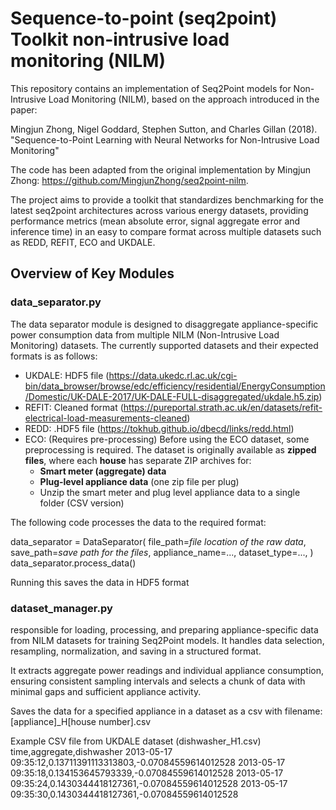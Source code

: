 # Sequence-to-point (seq2point) Toolkit non-intrusive load monitoring (NILM)


This repository contains an implementation of Seq2Point models for Non-Intrusive Load Monitoring (NILM), based on the approach introduced in the paper:

Mingjun Zhong, Nigel Goddard, Stephen Sutton, and Charles Gillan (2018).
"Sequence-to-Point Learning with Neural Networks for Non-Intrusive Load Monitoring"

The code has been adapted from the original implementation by Mingjun Zhong: https://github.com/MingjunZhong/seq2point-nilm.

The project aims to provide a toolkit that standardizes benchmarking for the latest seq2point architectures across various energy datasets, providing performance metrics (mean absolute error, signal aggregate error and inference time) in an easy to compare format across multiple datasets such as REDD, REFIT, ECO and UKDALE. 

## Overview of Key Modules

### data_separator.py
The data separator module is designed to disaggregate appliance-specific power consumption data from multiple NILM (Non-Intrusive Load Monitoring) datasets. The currently supported datasets and their expected formats is as follows:
- UKDALE: HDF5 file (https://data.ukedc.rl.ac.uk/cgi-bin/data_browser/browse/edc/efficiency/residential/EnergyConsumption/Domestic/UK-DALE-2017/UK-DALE-FULL-disaggregated/ukdale.h5.zip)
- REFIT: Cleaned format (https://pureportal.strath.ac.uk/en/datasets/refit-electrical-load-measurements-cleaned)
- REDD: .HDF5 file (https://tokhub.github.io/dbecd/links/redd.html)
- ECO: (Requires pre-processing) Before using the ECO dataset, some preprocessing is required. The dataset is originally available as **zipped files**, where each **house** has separate ZIP archives for:
  - **Smart meter (aggregate) data**
  - **Plug-level appliance data** (one zip file per plug)
  - Unzip the smart meter and plug level appliance data to a single folder (CSV version)

The following code processes the data to the required format: 

data_separator = DataSeparator(
    file_path=*file location of the raw data*,
    save_path=*save path for the files*,
    appliance_name=...,
    dataset_type=...,
)
data_separator.process_data()

Running this saves the data in HDF5 format

### dataset_manager.py
 responsible for loading, processing, and preparing appliance-specific data from NILM datasets for training Seq2Point models. It handles data selection, resampling, normalization, and saving in a structured format.
 
It extracts aggregate power readings and individual appliance consumption, ensuring consistent sampling intervals and selects a chunk of data with minimal gaps and sufficient appliance activity. 

Saves the data for a specified appliance in a dataset as a csv with filename: [appliance]_H[house number].csv

Example CSV file from UKDALE dataset (dishwasher_H1.csv)
time,aggregate,dishwasher
2013-05-17 09:35:12,0.13711391113313803,-0.07084559614012528
2013-05-17 09:35:18,0.134153645793339,-0.07084559614012528
2013-05-17 09:35:24,0.1430344418127361,-0.07084559614012528
2013-05-17 09:35:30,0.1430344418127361,-0.07084559614012528


